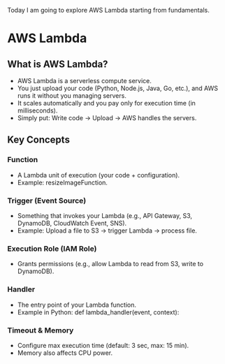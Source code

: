 Today I am going to explore AWS Lambda starting from fundamentals.

# AWS Lambda
## What is AWS Lambda?
- AWS Lambda is a serverless compute service.
- You just upload your code (Python, Node.js, Java, Go, etc.), and AWS runs it without you managing servers.
- It scales automatically and you pay only for execution time (in milliseconds).
- Simply put: Write code → Upload → AWS handles the servers.

## Key Concepts
### Function
- A Lambda unit of execution (your code + configuration).
- Example: resizeImageFunction.

### Trigger (Event Source)
- Something that invokes your Lambda (e.g., API Gateway, S3, DynamoDB, CloudWatch Event, SNS).
- Example: Upload a file to S3 → trigger Lambda → process file.

### Execution Role (IAM Role)
- Grants permissions (e.g., allow Lambda to read from S3, write to DynamoDB).

### Handler
- The entry point of your Lambda function.
- Example in Python: def lambda_handler(event, context):

### Timeout & Memory
- Configure max execution time (default: 3 sec, max: 15 min).
- Memory also affects CPU power.
